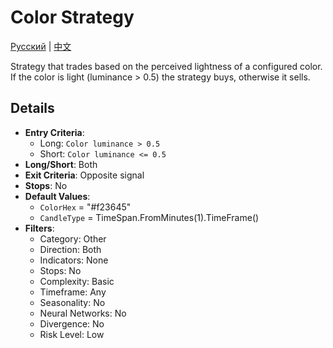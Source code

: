 # Color Strategy
[Русский](README_ru.md) | [中文](README_cn.md)

Strategy that trades based on the perceived lightness of a configured color.
If the color is light (luminance > 0.5) the strategy buys, otherwise it sells.

## Details

- **Entry Criteria**:
  - Long: `Color luminance > 0.5`
  - Short: `Color luminance <= 0.5`
- **Long/Short**: Both
- **Exit Criteria**: Opposite signal
- **Stops**: No
- **Default Values**:
  - `ColorHex` = "#f23645"
  - `CandleType` = TimeSpan.FromMinutes(1).TimeFrame()
- **Filters**:
  - Category: Other
  - Direction: Both
  - Indicators: None
  - Stops: No
  - Complexity: Basic
  - Timeframe: Any
  - Seasonality: No
  - Neural Networks: No
  - Divergence: No
  - Risk Level: Low
